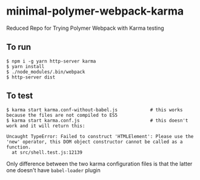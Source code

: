 # minimal-polymer-webpack-karma
Reduced Repo for Trying Polymer Webpack with Karma testing

## To run
```
$ npm i -g yarn http-server karma
$ yarn install
$ ./node_modules/.bin/webpack
$ http-server dist
```

## To test
```
$ karma start karma.conf-without-babel.js            # this works because the files are not compiled to ES5
$ karma start karma.conf.js                          # this doesn't work and it will return this:

Uncaught TypeError: Failed to construct 'HTMLElement': Please use the 'new' operator, this DOM object constructor cannot be called as a function.
  at src/shell.test.js:12139
```

Only difference between the two karma configuration files is that the latter one doesn't have `babel-loader` plugin